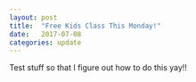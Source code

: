 ```yaml
---
layout: post
title:  "Free Kids Class This Monday!"
date:   2017-07-08
categories: update
---
```


Test stuff so that I figure out how to do this yay!!
